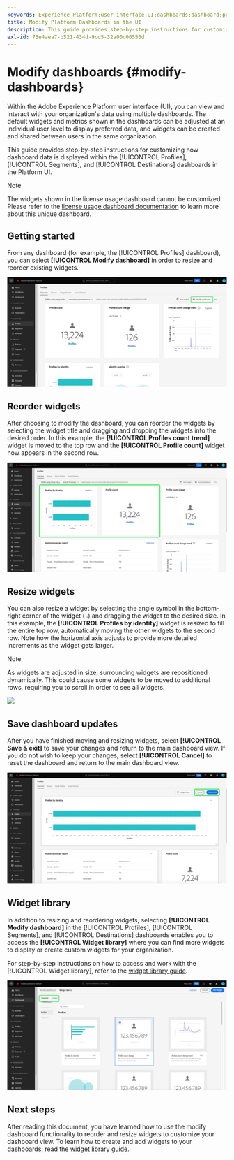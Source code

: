 ```yaml
---
keywords: Experience Platform;user interface;UI;dashboards;dashboard;profiles;segments;destinations;license usage
title: Modify Platform Dashboards in the UI
description: This guide provides step-by-step instructions for customizing how your organization's Adobe Experience Platform data is displayed within dashboards. 
exl-id: 75e4aea7-b521-434d-9cd5-32a00d00550d
---
```

# Modify dashboards {#modify-dashboards}

Within the Adobe Experience Platform user interface (UI), you can view and interact with your organization's data using multiple dashboards. The default widgets and metrics shown in the dashboards can be adjusted at an individual user level to display preferred data, and widgets can be created and shared between users in the same organization. 

This guide provides step-by-step instructions for customizing how dashboard data is displayed within the [!UICONTROL Profiles], [!UICONTROL Segments], and [!UICONTROL Destinations] dashboards in the Platform UI.

>[!NOTE]
>
>The widgets shown in the license usage dashboard cannot be customized. Please refer to the [license usage dashboard documentation](../guides/license-usage.md) to learn more about this unique dashboard.

## Getting started

From any dashboard (for example, the [!UICONTROL Profiles] dashboard), you can select **[!UICONTROL Modify dashboard]** in order to resize and reorder existing widgets.

![](../images/customization/modify-dashboard.png)

## Reorder widgets

After choosing to modify the dashboard, you can reorder the widgets by selecting the widget title and dragging and dropping the widgets into the desired order. In this example, the **[!UICONTROL Profiles count trend]** widget is moved to the top row and the **[!UICONTROL Profile count]** widget now appears in the second row.

![](../images/customization/move-widget.png)

## Resize widgets

You can also resize a widget by selecting the angle symbol in the bottom-right corner of the widget (`⌟`) and dragging the widget to the desired size. In this example, the **[!UICONTROL Profiles by identity]** widget is resized to fill the entire top row, automatically moving the other widgets to the second row. Note how the horizontal axis adjusts to provide more detailed increments as the widget gets larger.

>[!NOTE]
>
>As widgets are adjusted in size, surrounding widgets are repositioned dynamically. This could cause some widgets to be moved to additional rows, requiring you to scroll in order to see all widgets.

![](../images/customization/resize-widget.png)

## Save dashboard updates

After you have finished moving and resizing widgets, select **[!UICONTROL Save & exit]** to save your changes and return to the main dashboard view. If you do not wish to keep your changes, select **[!UICONTROL Cancel]** to reset the dashboard and return to the main dashboard view.

![](../images/customization/save-changes.png)

## Widget library

In addition to resizing and reordering widgets, selecting **[!UICONTROL Modify dashboard]** in the [!UICONTROL Profiles], [!UICONTROL Segments], and [!UICONTROL Destinations] dashboards enables you to access the **[!UICONTROL Widget library]** where you can find more widgets to display or create custom widgets for your organization. 

For step-by-step instructions on how to access and work with the [!UICONTROL Widget library], refer to the [widget library guide](widget-library.md).

![](../images/customization/widget-library.png)

## Next steps

After reading this document, you have learned how to use the modify dashboard functionality to reorder and resize widgets to customize your dashboard view. To learn how to create and add widgets to your dashboards, read the [widget library guide](widget-library.md).
